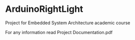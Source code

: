 # ArduinoRightLight
Project for Embedded System Architecture academic course 

For any information read Project Documentation.pdf 
